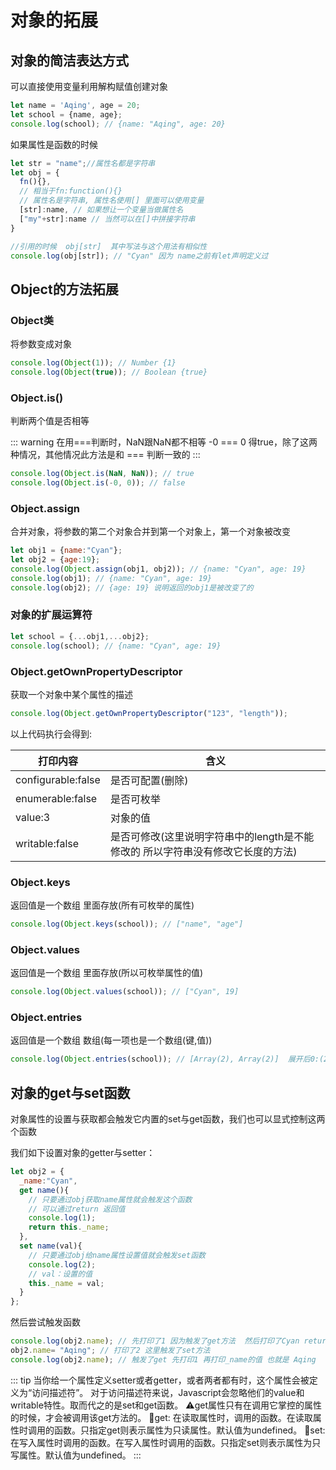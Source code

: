 # 对象的拓展

## 对象的简洁表达方式

可以直接使用变量利用解构赋值创建对象

```js
let name = 'Aqing', age = 20;
let school = {name, age};
console.log(school); // {name: "Aqing", age: 20}
```

如果属性是函数的时候

```js
let str = "name";//属性名都是字符串
let obj = {
  fn(){},
  // 相当于fn:function(){}
  // 属性名是字符串, 属性名使用[] 里面可以使用变量
  [str]:name, // 如果想让一个变量当做属性名
  ["my"+str]:name // 当然可以在[]中拼接字符串
}

//引用的时候  obj[str]  其中写法与这个用法有相似性
console.log(obj[str]); // "Cyan" 因为 name之前有let声明定义过
```

## Object的方法拓展

### Object类

将参数变成对象

```js
console.log(Object(1)); // Number {1}
console.log(Object(true)); // Boolean {true}
```

### Object.is()

判断两个值是否相等

::: warning
在用===判断时，NaN跟NaN都不相等  -0 === 0 得true，除了这两种情况，其他情况此方法是和 === 判断一致的
:::

```js
console.log(Object.is(NaN, NaN)); // true
console.log(Object.is(-0, 0)); // false
```

### Object.assign

合并对象，将参数的第二个对象合并到第一个对象上，第一个对象被改变

```js
let obj1 = {name:"Cyan"};
let obj2 = {age:19};
console.log(Object.assign(obj1, obj2)); // {name: "Cyan", age: 19}
console.log(obj1); // {name: "Cyan", age: 19}
console.log(obj2); // {age: 19} 说明返回的obj1是被改变了的
```

### 对象的扩展运算符

```js
let school = {...obj1,...obj2};
console.log(school); // {name: "Cyan", age: 19}
```

### Object.getOwnPropertyDescriptor

获取一个对象中某个属性的描述

```js
console.log(Object.getOwnPropertyDescriptor("123", "length"));
```

以上代码执行会得到:

|打印内容|含义|
|--|--|
|configurable:false|是否可配置(删除)|
|enumerable:false|是否可枚举|
|value:3|对象的值|
|writable:false|是否可修改(这里说明字符串中的length是不能修改的 所以字符串没有修改它长度的方法)|

### Object.keys

返回值是一个数组  里面存放(所有可枚举的属性)

```js
console.log(Object.keys(school)); // ["name", "age"]
```

### Object.values

返回值是一个数组 里面存放(所以可枚举属性的值)

```js
console.log(Object.values(school)); // ["Cyan", 19]
```

### Object.entries

返回值是一个数组 数组(每一项也是一个数组(键,值))

```js
console.log(Object.entries(school)); // [Array(2), Array(2)]  展开后0:(2) ["name", "Cyan"]   1:(2) ["age", 19]
```

## 对象的get与set函数

对象属性的设置与获取都会触发它内置的set与get函数，我们也可以显式控制这两个函数

我们如下设置对象的getter与setter：

```js
let obj2 = {
  _name:"Cyan",
  get name(){
    // 只要通过obj获取name属性就会触发这个函数
    // 可以通过return 返回值
    console.log(1);
    return this._name;
  },
  set name(val){
    // 只要通过obj给name属性设置值就会触发set函数
    console.log(2);
    // val：设置的值
    this._name = val;
  }
};
```

然后尝试触发函数

```js
console.log(obj2.name); // 先打印了1 因为触发了get方法  然后打印了Cyan return什么就打印什么
obj2.name= "Aqing"; // 打印了2 这里触发了set方法
console.log(obj2.name); // 触发了get 先打印1 再打印_name的值 也就是 Aqing
```

::: tip
当你给一个属性定义setter或者getter，或者两者都有时，这个属性会被定义为“访问描述符”。
对于访问描述符来说，Javascript会忽略他们的value和writable特性。取而代之的是set和get函数。
:warning:get属性只有在调用它掌控的属性的时候，才会被调用该get方法的。
:cookie:get: 在读取属性时，调用的函数。在读取属性时调用的函数。只指定get则表示属性为只读属性。默认值为undefined。
:art:set:在写入属性时调用的函数。在写入属性时调用的函数。只指定set则表示属性为只写属性。默认值为undefined。
:::
